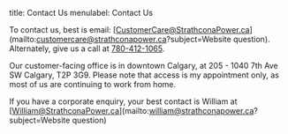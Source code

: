 title: Contact Us
menulabel: Contact Us

To contact us, best is email:
[CustomerCare@StrathconaPower.ca](mailto:customercare@strathconapower.ca?subject=Website question).
Alternately, give us a call at [780-412-1065](tel:+1-780-412-1065).

Our customer-facing office is in downtown Calgary, at 205 - 1040 7th Ave SW Calgary, T2P 3G9.
Please note that access is my appointment only, as most of us are continuing to
work from home.

If you have a corporate enquiry, your best contact is William at
[William@StrathconaPower.ca](mailto:william@strathconapower.ca?subject=Website question)
